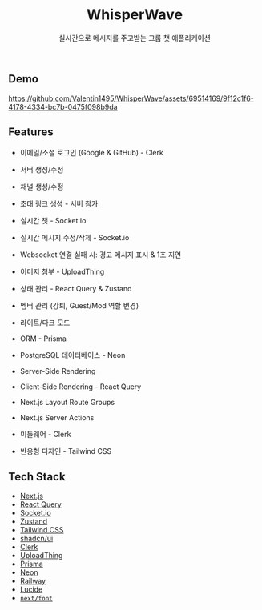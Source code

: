 <h1 align="center">WhisperWave</h1>

<p align="center">
  실시간으로 메시지를 주고받는 그룹 챗 애플리케이션
</p>
<br/>

## Demo

https://github.com/Valentin1495/WhisperWave/assets/69514169/9f12c1f6-4178-4334-bc7b-0475f098b9da

## Features

- 이메일/소셜 로그인 (Google & GitHub) - Clerk

- 서버 생성/수정

- 채널 생성/수정

- 초대 링크 생성 - 서버 참가

- 실시간 챗 - Socket.io

- 실시간 메시지 수정/삭제 - Socket.io

- Websocket 연결 실패 시: 경고 메시지 표시 & 1초 지연

- 이미지 첨부 - UploadThing

- 상태 관리 - React Query & Zustand

- 멤버 관리 (강퇴, Guest/Mod 역할 변경)

- 라이트/다크 모드

- ORM - Prisma

- PostgreSQL 데이터베이스 - Neon

- Server-Side Rendering

- Client-Side Rendering - React Query

- Next.js Layout Route Groups

- Next.js Server Actions

- 미들웨어 - Clerk

- 반응형 디자인 - Tailwind CSS

## Tech Stack

- [Next.js](https://nextjs.org/)
- [React Query](https://tanstack.com/query/latest)
- [Socket.io](https://socket.io/)
- [Zustand](https://docs.pmnd.rs/zustand/getting-started/introduction)
- [Tailwind CSS](https://tailwindcss.com/)
- [shadcn/ui](https://ui.shadcn.com/)
- [Clerk](https://clerk.com/)
- [UploadThing](https://uploadthing.com/)
- [Prisma](https://www.prisma.io/)
- [Neon](https://neon.tech/)
- [Railway](https://railway.app/)
- [Lucide](https://lucide.dev/)
- [`next/font`](https://nextjs.org/docs/basic-features/font-optimization)
